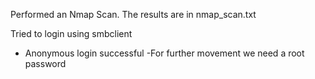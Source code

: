 Performed an Nmap Scan. The results are in nmap_scan.txt


Tried to login using smbclient
-  Anonymous login successful
-For further movement we need a root password


